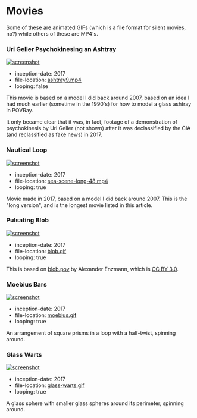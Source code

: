 Movies
======

Some of these are animated GIFs (which is a file format for silent movies, no?) while
others of these are MP4's.

### Uri Geller Psychokinesing an Ashtray

[![screenshot](http://static.catseye.tc/movies/screenshots/ashtray9.jpg)](http://static.catseye.tc/movies/ashtray9.mp4)

*   inception-date: 2017
*   file-location: [ashtray9.mp4](http://static.catseye.tc/movies/ashtray9.mp4)
*   looping: false

This movie is based on a model I did back around 2007, based on an idea I had much
earlier (sometime in the 1990's) for how to model a glass ashtray in POVRay.

It only became clear that it was, in fact, footage of a demonstration of
psychokinesis by Uri Geller (not shown) after it was declassified by the
CIA (and reclassified as fake news) in 2017.

### Nautical Loop

[![screenshot](http://static.catseye.tc/movies/screenshots/sea-scene-long-48.jpg)](http://static.catseye.tc/movies/sea-scene-long-48.mp4)

*   inception-date: 2017
*   file-location: [sea-scene-long-48.mp4](http://static.catseye.tc/movies/sea-scene-long-48.mp4)
*   looping: true

Movie made in 2017, based on a model I did back around 2007.  This is the
"long version", and is the longest movie listed in this article.

### Pulsating Blob

[![screenshot](http://static.catseye.tc/movies/screenshots/blob.gif.png)](http://static.catseye.tc/movies/blob.gif)

*   inception-date: 2017
*   file-location: [blob.gif](http://static.catseye.tc/movies/blob.gif)
*   looping: true

This is based on [blob.pov](https://github.com/POV-Ray/povray/blob/3.7-stable/distribution/scenes/objects/blob.pov)
by Alexander Enzmann, which is [CC BY 3.0](https://creativecommons.org/licenses/by/3.0/).

### Moebius Bars

[![screenshot](http://static.catseye.tc/movies/screenshots/moebius.gif.png)](http://static.catseye.tc/movies/moebius.gif)

*   inception-date: 2017
*   file-location: [moebius.gif](http://static.catseye.tc/movies/moebius.gif)
*   looping: true

An arrangement of square prisms in a loop with a half-twist, spinning around.

### Glass Warts

[![screenshot](http://static.catseye.tc/movies/screenshots/glass-warts.gif.png)](http://static.catseye.tc/movies/glass-warts.gif)

*   inception-date: 2017
*   file-location: [glass-warts.gif](http://static.catseye.tc/movies/glass-warts.gif)
*   looping: true

A glass sphere with smaller glass spheres around its perimeter, spinning around.
